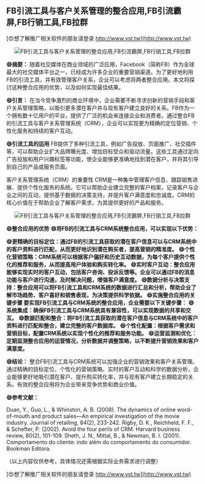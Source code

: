 ## **FB引流工具与客户关系管理的整合应用,FB引流霸屏,FB行销工具,FB拉群**

[😍想了解推广相关软件的朋友请登录 http://www.vst.tw](http://www.vst.tw)

 <center><img src="https://vst.tw/MP4/tuiguang/png/1.png" alt="FB引流工具与客户关系管理的整合应用,FB引流霸屏,FB行销工具,FB拉群"></center>

**😄摘要：**
随着社交媒体在商业领域的广泛应用，Facebook（简称FB）作为全球最大的社交媒体平台之一，已经成为许多企业的重要营销渠道。为了更好地利用FB的引流工具，并有效管理客户关系，企业可以考虑将两者整合应用。本文将探讨这种整合应用的优势，以及如何实现最佳结果。

**😄引言：**
在当今竞争激烈的商业环境中，企业需要不断寻求创新的营销手段和客户关系管理策略，以吸引更多潜在客户并与现有客户建立良好的关系。FB作为一个拥有数十亿用户的平台，提供了广泛的机会来连接企业和消费者。通过整合FB的引流工具与客户关系管理系统（CRM），企业可以实现更为精确的定位营销、个性化服务和持续的客户互动。

**😄引流工具的运用**
FB提供了多种引流工具，例如广告投放、页面推广、社交插件等，可以帮助企业扩大品牌曝光度、增加目标受众和驱动流量。这些工具通过定向广告投放和用户兴趣标签等功能，使企业能够更准确地找到潜在客户，并将其引导到自己的产品或服务页面。

客户关系管理系统（CRM）的重要性
CRM是一种集中管理客户信息、跟踪销售进展、提供个性化服务的系统。它可以帮助企业建立完整的客户档案，记录客户与企业之间的互动，提供基于数据的决策支持，并提升客户满意度和忠诚度。CRM的核心价值在于帮助企业了解客户需求，为其提供更好的产品和服务。

 <center><img src="https://vst.tw/MP4/tuiguang/png/1.png" alt="FB引流工具与客户关系管理的整合应用,FB引流霸屏,FB行销工具,FB拉群"></center>

**😄整合应用的优势**
**😄将FB的引流工具与CRM系统整合应用，可以实现以下优势：**

**😄更精确的目标定位：通过FB的引流工具获取的潜在客户信息可以与CRM系统中的客户资料进行匹配，从而更好地识别潜在购买者，提高营销的精准度。**
**😄个性化营销策略：CRM系统可以根据客户偏好和历史互动数据，为每个客户提供个性化的推荐和服务，从而提高用户体验和购买转化率。**
**😄实时客户互动：整合应用能够实现实时的客户互动，包括客户咨询、投诉反馈等。企业可以通过FB的消息功能与客户进行沟通，及时解决问题，增强客户满意度。**
**😄数据分析与决策支持：整合应用可以将FB引流工具和CRM系统的数据进行汇总和分析，帮助企业了解市场趋势、客户喜好和销售表现，为决策提供科学依据。**
**😄实施整合应用的关键步骤 要实现FB引流工具与CRM系统的整合应用，企业需要以下关键步骤：**
**😄系统集成：确保FB引流工具与CRM系统具有兼容性，可以实现数据的共享和交互。**
**😄数据匹配和整合：将FB引流工具获取的潜在客户信息与CRM系统中的客户资料进行匹配和整合，建立完整的客户数据库。**
**😄个性化配置：根据客户需求和营销目标，配置CRM系统以实现个性化的推荐和服务功能。**
**😄运营监测和优化：定期监测整合应用的运营情况，分析数据并调整策略，以不断提升营销效果和客户满意度。**

**😄结论：**
整合FB引流工具与CRM系统可以加强企业的营销效果和客户关系管理。通过精确的目标定位、个性化的营销策略、实时的客户互动和科学的数据分析，企业能够更好地吸引潜在客户、提升购买转化率，并与现有客户建立长期稳定的关系。有效的整合应用将为企业带来竞争优势和商业价值。

**😄参考文献：**

Duan, Y., Guo, L., & Whinston, A. B. (2008). The dynamics of online word-of-mouth and product sales—An empirical investigation of the movie industry. Journal of retailing, 84(2), 233-242.
Rigby, D. K., Reichheld, F. F., & Schefter, P. (2002). Avoid the four perils of CRM. Harvard business review, 80(2), 101-109.
Sheth, J. N., Mittal, B., & Newman, B. I. (2001). Comportamento do cliente: indo além do comportamento do consumidor. Bookman Editora.

（以上内容仅供参考，具体情况还需根据实际业务需求进行调整）

[😍想了解推广相关软件的朋友请登录 http://www.vst.tw](http://www.vst.tw)



